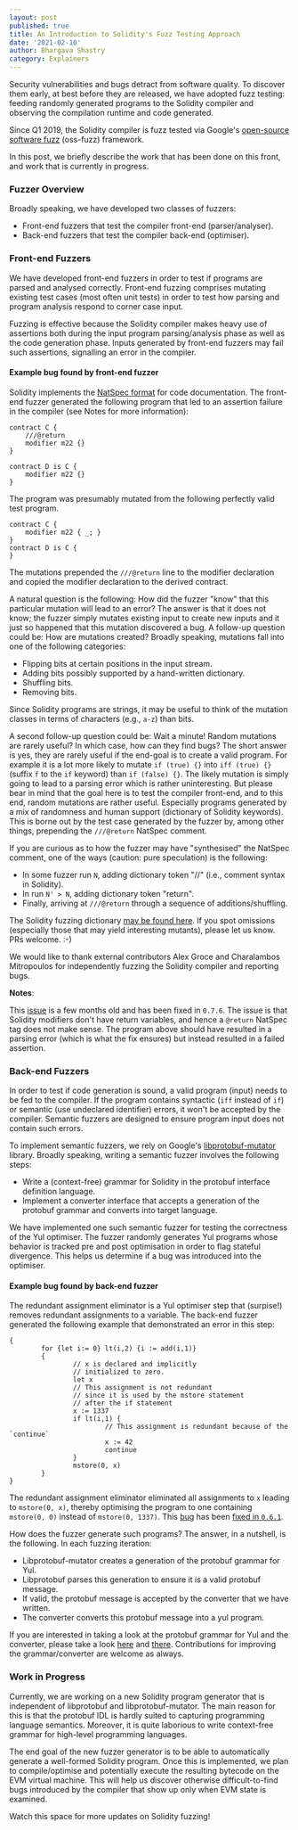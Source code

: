 ```yaml
---
layout: post
published: true
title: An Introduction to Solidity's Fuzz Testing Approach
date: '2021-02-10'
author: Bhargava Shastry
category: Explainers
---
```


Security vulnerabilities and bugs detract from software quality. To discover
them early, at best before they are released, we have adopted fuzz testing:
feeding randomly generated programs to the Solidity compiler and observing the
compilation runtime and code generated.

Since Q1 2019, the Solidity compiler is fuzz tested via Google's [open-source
software fuzz][1] (oss-fuzz) framework.

In this post, we briefly describe the work that has been done on this front, and
work that is currently in progress.

### Fuzzer Overview

Broadly speaking, we have developed two classes of fuzzers:

- Front-end fuzzers that test the compiler front-end (parser/analyser).
- Back-end fuzzers that test the compiler back-end (optimiser).

### Front-end Fuzzers

We have developed front-end fuzzers in order to test if programs are parsed and
analysed correctly. Front-end fuzzing comprises mutating existing test cases
(most often unit tests) in order to test how parsing and program analysis
respond to corner case input.

Fuzzing is effective because the Solidity compiler makes heavy use of assertions
both during the input program parsing/analysis phase as well as the code
generation phase. Inputs generated by front-end fuzzers may fail such
assertions, signalling an error in the compiler.

#### Example bug found by front-end fuzzer

Solidity implements the [NatSpec format][3] for code documentation. The
front-end fuzzer generated the following program that led to an assertion
failure in the compiler (see Notes for more information):

```
contract C {
    ///@return
    modifier m22 {}
}

contract D is C {
    modifier m22 {}
}
```

The program was presumably mutated from the following perfectly valid test
program.

```
contract C {
    modifier m22 { _; }
}
contract D is C {
}
```

The mutations prepended the `///@return` line to the modifier declaration and
copied the modifier declaration to the derived contract.

A natural question is the following: How did the fuzzer "know" that this
particular mutation will lead to an error? The answer is that it does not know;
the fuzzer simply mutates existing input to create new inputs and it just so
happened that this mutation discovered a bug. A follow-up question could be: How
are mutations created? Broadly speaking, mutations fall into one of the
following categories:

- Flipping bits at certain positions in the input stream.
- Adding bits possibly supported by a hand-written dictionary.
- Shuffling bits.
- Removing bits.

Since Solidity programs are strings, it may be useful to think of the mutation
classes in terms of characters (e.g., `a-z`) than bits.

A second follow-up question could be: Wait a minute! Random mutations are rarely
useful? In which case, how can they find bugs? The short answer is yes, they are
rarely useful if the end-goal is to create a valid program. For example it is a
lot more likely to mutate `if (true) {}` into `iff (true) {}` (suffix `f` to the
`if` keyword) than `if (false) {}`. The likely mutation is simply going to lead
to a parsing error which is rather uninteresting. But please bear in mind that
the goal here is to test the compiler front-end, and to this end, random
mutations are rather useful. Especially programs generated by a mix of
randomness and human support (dictionary of Solidity keywords). This is borne
out by the test case generated by the fuzzer by, among other things, prepending
the `///@return` NatSpec comment.

If you are curious as to how the fuzzer may have "synthesised" the NatSpec
comment, one of the ways (caution: pure speculation) is the following:

- In some fuzzer run `N`, adding dictionary token "//" (i.e., comment syntax in
  Solidity).
- In run `N' > N`, adding dictionary token "return".
- Finally, arriving at `///@return` through a sequence of additions/shuffling.

The Solidity fuzzing dictionary [may be found here][5]. If you spot omissions
(especially those that may yield interesting mutants), please let us know. PRs
welcome. :-)

We would like to thank external contributors Alex Groce and Charalambos
Mitropoulos for independently fuzzing the Solidity compiler and reporting bugs.

**Notes**:

This [issue][4] is a few months old and has been fixed in `0.7.6`. The issue is
that Solidity modifiers don't have return variables, and hence a `@return`
NatSpec tag does not make sense. The program above should have resulted in a
parsing error (which is what the fix ensures) but instead resulted in a failed
assertion.

### Back-end Fuzzers

In order to test if code generation is sound, a valid program (input) needs to
be fed to the compiler. If the program contains syntactic (`iff` instead of
`if`) or semantic (use undeclared identifier) errors, it won't be accepted by
the compiler. Semantic fuzzers are designed to ensure program input does not
contain such errors.

To implement semantic fuzzers, we rely on Google's [libprotobuf-mutator][2]
library. Broadly speaking, writing a semantic fuzzer involves the following
steps:

- Write a (context-free) grammar for Solidity in the protobuf interface
  definition language.
- Implement a converter interface that accepts a generation of the protobuf
  grammar and converts into target language.

We have implemented one such semantic fuzzer for testing the correctness of the
Yul optimiser. The fuzzer randomly generates Yul programs whose behavior is
tracked pre and post optimisation in order to flag stateful divergence. This
helps us determine if a bug was introduced into the optimiser.

#### Example bug found by back-end fuzzer

The redundant assignment eliminator is a Yul optimiser step that (surpise!)
removes redundant assignments to a variable. The back-end fuzzer generated the
following example that demonstrated an error in this step:

```
{
        for {let i:= 0} lt(i,2) {i := add(i,1)}
        {
                // x is declared and implicitly
                // initialized to zero.
                let x
                // This assignment is not redundant
                // since it is used by the mstore statement
                // after the if statement
                x := 1337
                if lt(i,1) {
                        // This assignment is redundant because of the `continue`
                        x := 42
                        continue
                }
                mstore(0, x)
        }
}
```

The redundant assignment eliminator eliminated all assignments to `x` leading to
`mstore(0, x)`, thereby optimising the program to one containing `mstore(0, 0)`
instead of `mstore(0, 1337)`. This [bug][8] has been [fixed in `0.6.1`][9].

How does the fuzzer generate such programs? The answer, in a nutshell, is the
following. In each fuzzing iteration:

- Libprotobuf-mutator creates a generation of the protobuf grammar for Yul.
- Libprotobuf parses this generation to ensure it is a valid protobuf message.
- If valid, the protobuf message is accepted by the converter that we have
  written.
- The converter converts this protobuf message into a yul program.

If you are interested in taking a look at the protobuf grammar for Yul and the
converter, please take a look [here][6] and [there][7]. Contributions for
improving the grammar/converter are welcome as always.

### Work in Progress

Currently, we are working on a new Solidity program generator that is
independent of libprotobuf and libprotobuf-mutator. The main reason for this is
that the protobuf IDL is hardly suited to capturing programming language
semantics. Moreover, it is quite laborious to write context-free grammar for
high-level programming languages.

The end goal of the new fuzzer generator is to be able to automatically generate
a well-formed Solidity program. Once this is implemented, we plan to
compile/optimise and potentially execute the resulting bytecode on the EVM
virtual machine. This will help us discover otherwise difficult-to-find bugs
introduced by the compiler that show up only when EVM state is examined.

Watch this space for more updates on Solidity fuzzing!

[1]: https://github.com/google/oss-fuzz
[2]: https://github.com/google/libprotobuf-mutator
[3]: https://docs.soliditylang.org/en/develop/natspec-format.html
[4]: https://github.com/ethereum/solidity/issues/10433
[5]:
  https://www.github.com/ethereum/solidity/blob/develop/test/tools/ossfuzz/config/solidity.dict
[6]:
  https://www.github.com/ethereum/solidity/blob/develop/test/tools/ossfuzz/yulProto.proto
[7]:
  https://www.github.com/ethereum/solidity/blob/develop/test/tools/ossfuzz/protoToYul.cpp
[8]: https://github.com/ethereum/solidity/issues/8072
[9]: https://github.com/ethereum/solidity/pull/8082
